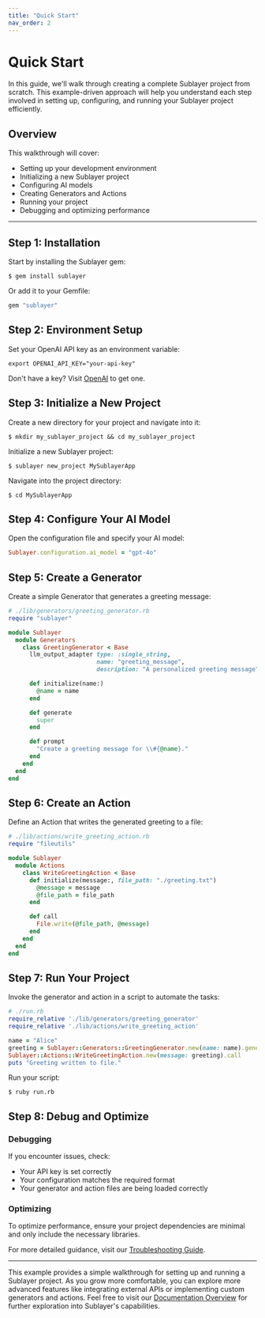 ```yaml
---
title: "Quick Start"
nav_order: 2
---
```

# Quick Start

In this guide, we'll walk through creating a complete Sublayer project from scratch. This example-driven approach will help you understand each step involved in setting up, configuring, and running your Sublayer project efficiently.

## Overview

This walkthrough will cover:

- Setting up your development environment
- Initializing a new Sublayer project
- Configuring AI models
- Creating Generators and Actions
- Running your project
- Debugging and optimizing performance

---

## Step 1: Installation

Start by installing the Sublayer gem:

 ```shell
 $ gem install sublayer
 ```

Or add it to your Gemfile:

```ruby
gem "sublayer"
```

## Step 2: Environment Setup

Set your OpenAI API key as an environment variable:

 ```shell
 export OPENAI_API_KEY="your-api-key"
 ```

Don't have a key? Visit [OpenAI](https://openai.com/product) to get one.

## Step 3: Initialize a New Project

Create a new directory for your project and navigate into it:

```shell
$ mkdir my_sublayer_project && cd my_sublayer_project
```

Initialize a new Sublayer project:

```shell
$ sublayer new_project MySublayerApp
```

Navigate into the project directory:

```shell
$ cd MySublayerApp
```

## Step 4: Configure Your AI Model

Open the configuration file and specify your AI model:

```ruby
Sublayer.configuration.ai_model = "gpt-4o"
```

## Step 5: Create a Generator

Create a simple Generator that generates a greeting message:

```ruby
# ./lib/generators/greeting_generator.rb
require "sublayer"

module Sublayer
  module Generators
    class GreetingGenerator < Base
      llm_output_adapter type: :single_string,
                         name: "greeting_message",
                         description: "A personalized greeting message"

      def initialize(name:)
        @name = name
      end

      def generate
        super
      end

      def prompt
        "Create a greeting message for \\#{@name}."
      end
    end
  end
end
```

## Step 6: Create an Action

Define an Action that writes the generated greeting to a file:

```ruby
# ./lib/actions/write_greeting_action.rb
require "fileutils"

module Sublayer
  module Actions
    class WriteGreetingAction < Base
      def initialize(message:, file_path: "./greeting.txt")
        @message = message
        @file_path = file_path
      end

      def call
        File.write(@file_path, @message)
      end
    end
  end
end
```

## Step 7: Run Your Project

Invoke the generator and action in a script to automate the tasks:

```ruby
# ./run.rb
require_relative './lib/generators/greeting_generator'
require_relative './lib/actions/write_greeting_action'

name = "Alice"
greeting = Sublayer::Generators::GreetingGenerator.new(name: name).generate
Sublayer::Actions::WriteGreetingAction.new(message: greeting).call
puts "Greeting written to file."
```

Run your script:

```shell
$ ruby run.rb
```

## Step 8: Debug and Optimize

### Debugging

If you encounter issues, check:
- Your API key is set correctly
- Your configuration matches the required format
- Your generator and action files are being loaded correctly

### Optimizing

To optimize performance, ensure your project dependencies are minimal and only include the necessary libraries.

For more detailed guidance, visit our [Troubleshooting Guide](../troubleshooting.md).

---

This example provides a simple walkthrough for setting up and running a Sublayer project. As you grow more comfortable, you can explore more advanced features like integrating external APIs or implementing custom generators and actions. Feel free to visit our [Documentation Overview](/docs/overview/) for further exploration into Sublayer's capabilities.